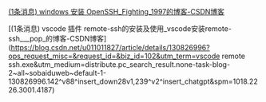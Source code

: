 [(1条消息) windows 安装 OpenSSH_Fighting_1997的博客-CSDN博客](https://blog.csdn.net/frighting_ing/article/details/122705781?ops_request_misc=%7B%22request%5Fid%22%3A%22168939799616800215087719%22%2C%22scm%22%3A%2220140713.130102334..%22%7D&request_id=168939799616800215087719&biz_id=0&utm_medium=distribute.pc_search_result.none-task-blog-2~all~top_positive~default-2-122705781-null-null.142^v88^insert_down28v1,239^v2^insert_chatgpt&utm_term=openssh&spm=1018.2226.3001.4187)





[(1条消息) vscode 插件 remote-ssh的安装及使用_vscode安装remote-ssh___pop_的博客-CSDN博客](https://blog.csdn.net/u011011827/article/details/130826996?ops_request_misc=&request_id=&biz_id=102&utm_term=vscode remote ssh.exe&utm_medium=distribute.pc_search_result.none-task-blog-2~all~sobaiduweb~default-1-130826996.142^v88^insert_down28v1,239^v2^insert_chatgpt&spm=1018.2226.3001.4187)